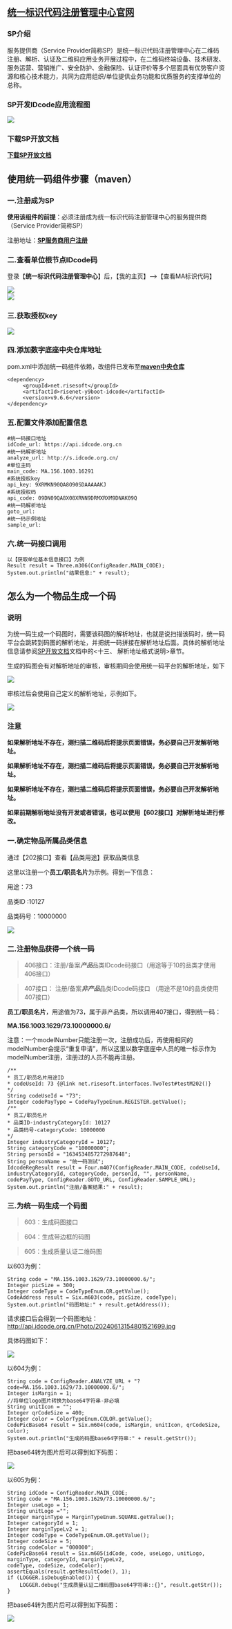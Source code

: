 ## **<a href="https://www.idcode.org.cn/index.html" target="_blank">统一标识代码注册管理中心官网</a>**

### SP介绍

服务提供商（Service Provider简称SP）是统一标识代码注册管理中心在二维码注册、解析、认证及二维码应用业务开展过程中，在二维码终端设备、技术研发、服务运营、营销推广、安全防护、金融保险、认证评价等多个层面具有优势客户资源和核心技术能力，共同为应用组织/单位提供业务功能和优质服务的支撑单位的总称。 

### SP开发IDcode应用流程图

<div><img src="https://vue.youshengyun.com/files/idcode/idcode0.png"><div/>



### 下载SP开放文档

**<a href="https://work.idcode.org.cn/UploadFiles/SP%E5%BC%80%E5%8F%91%E6%8E%A5%E5%8F%A3%E8%AF%B4%E6%98%8E%E6%96%87%E6%A1%A3.rar" target="_blank">下载SP开放文档</a>**

## 使用统一码组件步骤（maven）

### 一.注册成为SP

**使用该组件的前提**：必须注册成为统一标识代码注册管理中心的服务提供商（Service Provider简称SP）

注册地址：**<a href="https://work.idcode.org.cn/SPAuthen/SpandUserReg" target="_blank">SP服务商用户注册</a>**

### 二.查看单位根节点IDcode码 

登录【**统一标识代码注册管理中心**】后，【我的主页】-->【查看MA标识代码】

<div><img src="https://vue.youshengyun.com/files/idcode/idcode1.png"><div/>
<div><img src="https://vue.youshengyun.com/files/idcode/idcode2.png"><div/>

### 三.获取授权key

<div><img src="https://vue.youshengyun.com/files/idcode/idcode3.png"><div/>

### 四.添加数字底座中央仓库地址

pom.xml中添加统一码组件依赖，改组件已发布至<a href="https://central.sonatype.com/artifact/net.risesoft/risenet-y9boot-idcode" target="_blank">**maven中央仓库**</a>

```
<dependency>
     <groupId>net.risesoft</groupId>
     <artifactId>risenet-y9boot-idcode</artifactId>
     <version>v9.6.6</version>
</dependency>
```

### 五.配置文件添加配置信息

```
#统一码接口地址
idCode_url: https://api.idcode.org.cn
#统一码解析地址
analyze_url: http://s.idcode.org.cn/
#单位主码
main_code: MA.156.1003.16291
#系统授权key
api_key: 9XRMKN90QA8O90SDAAAAAKJ
#系统授权码
api_code: 09DN09QA8X08XRNN9DRMXRXM9DNAK09Q
#统一码解析地址
goto_url:
#统一码示例地址
sample_url:
```

### 六.统一码接口调用

```
以【获取单位基本信息接口】为例
Result result = Three.m306(ConfigReader.MAIN_CODE);
System.out.println("结果信息:" + result);
```

## 怎么为一个物品生成一个码

### 说明

为统一码生成一个码图时，需要该码图的解析地址，也就是说扫描该码时，统一码平台会跳转到码图的解析地址，并把统一码拼接在解析地址后面。具体的解析地址信息请参阅<a href="https://work.idcode.org.cn/UploadFiles/SP%E5%BC%80%E5%8F%91%E6%8E%A5%E5%8F%A3%E8%AF%B4%E6%98%8E%E6%96%87%E6%A1%A3.rar" target="_blank">SP开放文档</a>文档中的<十三、 解析地址格式说明>章节。

生成的码图会有对解析地址的审核，审核期间会使用统一码平台的解析地址，如下

<div><img src="https://vue.youshengyun.com/files/idcode/idcode7.png"><div/>

审核过后会使用自己定义的解析地址，示例如下。

<div><img src="https://vue.youshengyun.com/files/idcode/idcode8.png"><div/>

### 注意

**如果解析地址不存在，测扫描二维码后将提示页面错误，务必要自己开发解析地址。**

**如果解析地址不存在，测扫描二维码后将提示页面错误，务必要自己开发解析地址。**

**如果解析地址不存在，测扫描二维码后将提示页面错误，务必要自己开发解析地址。**

**如果前期解析地址没有开发或者错误，也可以使用【602接口】对解析地址进行修改。**

### 一.确定物品所属品类信息

通过【202接口】查看【品类用途】获取品类信息

这里以注册一个**员工/职员名片**为示例。得到一下信息：

用途：73

品类ID :10127

品类码号：10000000



<div><img src="https://vue.youshengyun.com/files/idcode/idcode4.png"><div/>

### 二.注册物品获得一个统一码

>  406接口：注册/备案***产品***品类IDcode码接口（用途等于10的品类才使用406接口）

> 407接口： 注册/备案***非产品***品类IDcode码接口 （用途不是10的品类使用407接口）

**员工/职员名片**，用途值为73，属于非产品类，所以调用407接口，得到统一码：

**MA.156.1003.1629/73.10000000.6/**

注意：一个modelNumber只能注册一次，注册成功后，再使用相同的modelNumber会提示“重复申请”，所以这里以数字底座中人员的唯一标示作为modelNumber注册，注册过的人员不能再注册。

```
/**
* 员工/职员名片用途ID
* codeUseId: 73 {@link net.risesoft.interfaces.TwoTest#testM202()}
*/
String codeUseId = "73";
Integer codePayType = CodePayTypeEnum.REGISTER.getValue();
/**
* 员工/职员名片
* 品类ID-industryCategoryId: 10127
* 品类码号-categoryCode: 10000000
*/
Integer industryCategoryId = 10127;
String categoryCode = "10000000";
String personId = "1634534857272987648";
String personName = "统一码测试";
IdcodeRegResult result = Four.m407(ConfigReader.MAIN_CODE, codeUseId, industryCategoryId, categoryCode, personId, "", personName, codePayType, ConfigReader.GOTO_URL, ConfigReader.SAMPLE_URL);
System.out.println("注册/备案结果:" + result);
```

### 三.为统一码生成一个码图

>  603：生成码图接口 
>

>  604：生成带边框的码图  

>  605：生成质量认证二维码图  

以603为例：

```
String code = "MA.156.1003.1629/73.10000000.6/";
Integer picSize = 300;
Integer codeType = CodeTypeEnum.QR.getValue();
CodeAddress result = Six.m603(code, picSize, codeType);
System.out.println("码图地址:" + result.getAddress());
```

请求接口后会得到一个码图地址：http://api.idcode.org.cn/Photo/20240613154801521699.jpg

具体码图如下：

<div><img src="http://api.idcode.org.cn/Photo/20240613154801521699.jpg"><div/>


以604为例：

```
String code = ConfigReader.ANALYZE_URL + "?code=MA.156.1003.1629/73.10000000.6/";
Integer isMargin = 1;
//将单位logo图片转换为base64字符串-非必填
String unitIcon = "";
Integer qrCodeSize = 400;
Integer color = ColorTypeEnum.COLOR.getValue();
CodePicBase64 result = Six.m604(code, isMargin, unitIcon, qrCodeSize, color);
System.out.println("生成的码图base64字符串:" + result.getStr());
```

把base64转为图片后可以得到如下码图：

<div><img src="https://vue.youshengyun.com/files/idcode/idcode5.png"><div/>


以605为例：

```
String idCode = ConfigReader.MAIN_CODE;
String code = "MA.156.1003.1629/73.10000000.6/";
Integer useLogo = 1;
String unitLogo ="";
Integer marginType = MarginTypeEnum.SQUARE.getValue();
Integer categoryId = 1;
Integer marginTypeLv2 = 1;
Integer codeType = CodeTypeEnum.QR.getValue();
Integer codeSize = 5;
String codeColor = "000000";
CodePicBase64 result = Six.m605(idCode, code, useLogo, unitLogo, marginType, categoryId, marginTypeLv2,
codeType, codeSize, codeColor);
assertEquals(result.getResultCode(), 1);
if (LOGGER.isDebugEnabled()) {
	LOGGER.debug("生成质量认证二维码图base64字符串::{}", result.getStr());
}
```

把base64转为图片后可以得到如下码图：

<div><img src="https://vue.youshengyun.com/files/idcode/idcode6.png"><div/>

